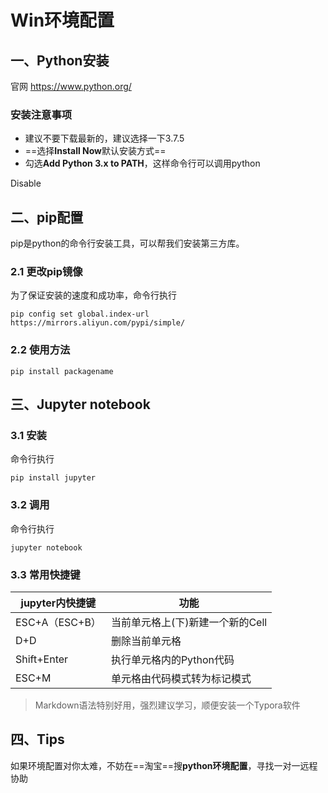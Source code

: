 # Win环境配置

## 一、Python安装

官网  https://www.python.org/



### 安装注意事项

- 建议不要下载最新的，建议选择一下3.7.5
- ==选择**Install Now**默认安装方式==
- 勾选**Add Python 3.x to PATH**，这样命令行可以调用python



Disable







## 二、pip配置

pip是python的命令行安装工具，可以帮我们安装第三方库。



### 2.1 更改pip镜像

为了保证安装的速度和成功率，命令行执行

```
pip config set global.index-url https://mirrors.aliyun.com/pypi/simple/ 
```



### 2.2 使用方法

```
pip install packagename
```









## 三、Jupyter notebook

### 3.1 安装

命令行执行

```
pip install jupyter
```





###  3.2 调用

命令行执行

```
jupyter notebook
```





### 3.3 常用快捷键

| jupyter内快捷键 | 功能                             |
| --------------- | -------------------------------- |
| ESC+A（ESC+B）  | 当前单元格上(下)新建一个新的Cell |
| D+D             | 删除当前单元格                   |
| Shift+Enter     | 执行单元格内的Python代码         |
| ESC+M           | 单元格由代码模式转为标记模式     |



> Markdown语法特别好用，强烈建议学习，顺便安装一个Typora软件





## 四、Tips

如果环境配置对你太难，不妨在==淘宝==搜**python环境配置**，寻找一对一远程协助